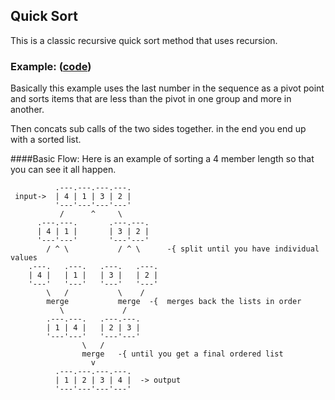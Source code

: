 ## Quick Sort

This is a classic recursive quick sort method that uses recursion.

### Example: ([code](quicksort.py))

Basically this example uses the last number in the sequence as a pivot point and
sorts items that are less than the pivot in one group and more in another.

Then concats sub calls of the two sides together. in the end you end up
with a sorted list.

####Basic Flow:
Here is an example of sorting a 4 member length so that you can see it all
happen.

```
          .---.---.---.---.
 input->  | 4 | 1 | 3 | 2 |
          '---'---'---'---'
           /      ^     \
      .---.---.       .---.---.
      | 4 | 1 |       | 3 | 2 |      
      '---'---'       '---'---'
        / ^ \           / ^ \      -{ split until you have individual values
    .---.   .---.   .---.   .---.
    | 4 |   | 1 |   | 3 |   | 2 |
    '---'   '---'   '---'   '---'
        \   /           \    /
        merge           merge  -{  merges back the lists in order
           \             /
        .---.---.   .---.---.
        | 1 | 4 |   | 2 | 3 |
        '---'---'   '---'---'
                \   /
                merge   -{ until you get a final ordered list
                  v
          .---.---.---.---.
          | 1 | 2 | 3 | 4 |  -> output
          '---'---'---'---'

```
